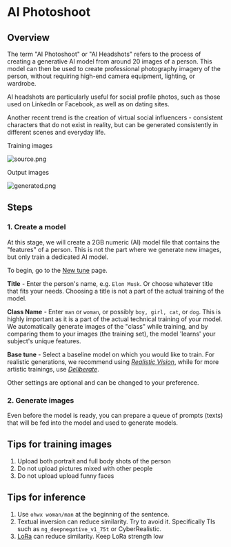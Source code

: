 # AI Photoshoot

## Overview

The term "AI Photoshoot" or "AI Headshots" refers to the process of creating a generative AI model from around 20 images of a person. This model can then be used to create professional photography imagery of the person, without requiring high-end camera equipment, lighting, or wardrobe.

AI headshots are particularly useful for social profile photos, such as those used on LinkedIn or Facebook, as well as on dating sites.

Another recent trend is the creation of virtual social influencers - consistent characters that do not exist in reality, but can be generated consistently in different scenes and everyday life.

<div style={{ display: "grid", 'grid-template-columns': '1fr 1fr', gap: '1.5rem' }}>
<div>
<figcaption>Training images</figcaption>

![source.png](./img/ai-photoshoot-input.png)
</div>

<div>
<figcaption>Output images</figcaption>

![generated.png](./img/ai-photoshoot-output.png)
</div>
</div>

## Steps

### 1. Create a model

At this stage, we will create a 2GB numeric (AI) model file that contains the "features" of a person. This is not the part where we generate new images, but only train a dedicated AI model.

To begin, go to the [New tune](https://www.astria.ai/tunes/new) page.

**Title** - Enter the person's name, e.g. `Elon Musk`. Or choose whatever title that fits your needs. Choosing a title is not a part of the actual training of the model.

**Class Name** - Enter `man` or `woman`, or possibly `boy, girl, cat`, or `dog`. This is highly important as it is a part of the actual technical training of your model. We automatically generate images of the "class" while training, and by comparing them to your images (the training set), the model 'learns' your subject's unique features.

**Base tune** - Select a baseline model on which you would like to train. For realistic generations, we recommend using *[Realistic Vision](https://www.astria.ai/gallery/tunes/690204/prompts)*, while for more artistic trainings, use *[Deliberate](https://www.astria.ai/gallery/tunes/538238/prompts)*.

Other settings are optional and can be changed to your preference.

### 2. Generate images

Even before the model is ready, you can prepare a queue of prompts (texts) that will be fed into the model and used to generate models.

## Tips for training images

1. Upload both portrait and full body shots of the person
2. Do not upload pictures mixed with other people
3. Do not upload upload funny faces

## Tips for inference

1. Use `ohwx woman/man`  at the beginning of the sentence.
2. Textual inversion can reduce similarity. Try to avoid it. Specifically TIs such as `ng_deepnegative_v1_75t` or CyberRealistic.
3. [LoRa](https://www.notion.so/LoRAs-9541c36a558741cba17a788d42122091?pvs=21) can reduce similarity. Keep LoRa strength low
